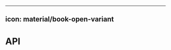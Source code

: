 ______________________________________________________________________

## icon: material/book-open-variant

# API
